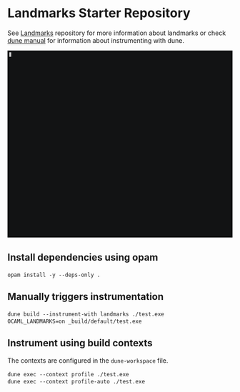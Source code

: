 # Landmarks Starter Repository

See [Landmarks](https://github.com/LexiFi/landmarks) repository for more information about landmarks or check [dune manual](https://dune.readthedocs.io/en/stable/instrumentation.html) for information about instrumenting with dune.

![Terminal Video of commands describe below](demo.gif)

## Install dependencies using opam

```
opam install -y --deps-only .
```

## Manually triggers instrumentation

```
dune build --instrument-with landmarks ./test.exe
OCAML_LANDMARKS=on _build/default/test.exe
```

## Instrument using build contexts

The contexts are configured in the `dune-workspace` file.

```
dune exec --context profile ./test.exe
dune exec --context profile-auto ./test.exe
```
